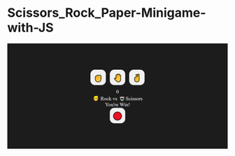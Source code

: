 # Scissors_Rock_Paper-Minigame-with-JS
<img src="./Capture.PNG">

<!-- Thanks to ytb Clever Programmer -->
